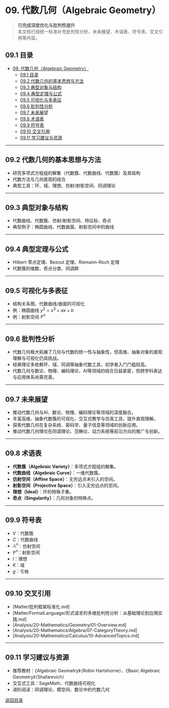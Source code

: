 # 09. 代数几何（Algebraic Geometry）

> **已完成深度优化与批判性提升**  
> 本文档已按统一标准补充批判性分析、未来展望、术语表、符号表、交叉引用等内容。

## 09.1 目录

- [09. 代数几何（Algebraic Geometry）](#09-代数几何algebraic-geometry)
  - [09.1 目录](#091-目录)
  - [09.2 代数几何的基本思想与方法](#092-代数几何的基本思想与方法)
  - [09.3 典型对象与结构](#093-典型对象与结构)
  - [09.4 典型定理与公式](#094-典型定理与公式)
  - [09.5 可视化与多表征](#095-可视化与多表征)
  - [09.6 批判性分析](#096-批判性分析)
  - [09.7 未来展望](#097-未来展望)
  - [09.8 术语表](#098-术语表)
  - [09.9 符号表](#099-符号表)
  - [09.10 交叉引用](#0910-交叉引用)
  - [09.11 学习建议与资源](#0911-学习建议与资源)

---

## 09.2 代数几何的基本思想与方法

- 研究多项式方程组的解集（代数簇、代数曲线、代数簇）及其结构
- 代数方法与几何直观的结合
- 典型工具：环、域、理想、仿射/射影空间、同调理论

---

## 09.3 典型对象与结构

- 代数曲线、代数簇、仿射/射影空间、特征标、奇点
- 典型例子：椭圆曲线、代数曲面、射影空间中的曲线

---

## 09.4 典型定理与公式

- Hilbert 零点定理、Bezout 定理、Riemann-Roch 定理
- 代数簇的维数、奇点分类、同调群

---

## 09.5 可视化与多表征

- 结构关系图、代数曲线/曲面的可视化
- 例：椭圆曲线 $y^2 = x^3 + ax + b$
- 例：射影空间 $\mathbb{P}^n$

---

## 09.6 批判性分析

- 代数几何极大拓展了几何与代数的统一性与抽象性，但高维、抽象对象的直观理解与可视化仍具挑战。
- 经典理论多依赖环、域、同调等抽象代数工具，初学者入门门槛较高。
- 代数几何与数论、物理、编码理论、AI等领域的结合日益紧密，但跨学科表达与应用体系尚需完善。

---

## 09.7 未来展望

- 推动代数几何与AI、数论、物理、编码理论等领域的深度融合。
- 丰富高维、抽象代数簇的可视化、交互式教学与仿真工具，提升直观理解。
- 探索代数几何在复杂系统、密码学、量子信息等领域的创新应用。
- 推动代数几何理论在同调理论、范畴论、动力系统等前沿方向的推广与创新。

---

## 09.8 术语表

- **代数簇（Algebraic Variety）**：多项式方程组的解集。
- **代数曲线（Algebraic Curve）**：一维代数簇。
- **仿射空间（Affine Space）**：无穷远点未引入的空间。
- **射影空间（Projective Space）**：引入无穷远点的空间。
- **理想（Ideal）**：环的特殊子集。
- **奇点（Singularity）**：几何对象的特殊点。

---

## 09.9 符号表

- $V$：代数簇
- $C$：代数曲线
- $\mathbb{A}^n$：仿射空间
- $\mathbb{P}^n$：射影空间
- $I$：理想
- $K$：域
- $g$：亏格

---

## 09.10 交叉引用

- [Matter/批判框架标准化.md]
- [Matter/FormalLanguage/形式语言的多维批判性分析：从基础理论到应用实践.md]
- [Analysis/20-Mathematics/Geometry/01-Overview.md]
- [Analysis/20-Mathematics/Algebra/07-CategoryTheory.md]
- [Analysis/20-Mathematics/Calculus/10-AdvancedTopics.md]

---

## 09.11 学习建议与资源

- 推荐教材：《Algebraic Geometry》（Robin Hartshorne）、《Basic Algebraic Geometry》（Shafarevich）
- 交互式工具：SageMath、代数曲线可视化
- 进阶阅读：同调理论、模空间、数论中的代数几何

[返回目录](#091-目录)
